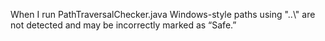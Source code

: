 When I run PathTraversalChecker.java Windows-style paths using "..\\" are not detected and may be incorrectly marked as “Safe.”
